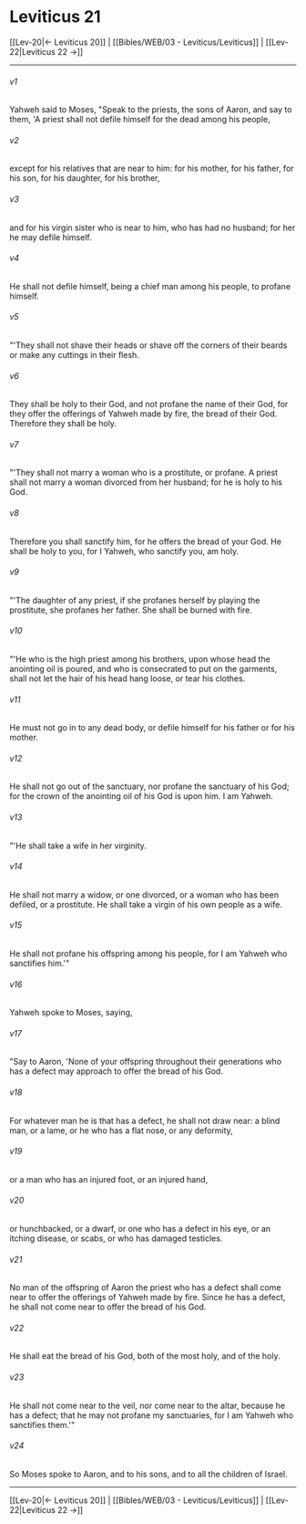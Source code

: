 # Leviticus 21

[[Lev-20|← Leviticus 20]] | [[Bibles/WEB/03 - Leviticus/Leviticus]] | [[Lev-22|Leviticus 22 →]]
***



###### v1 
Yahweh said to Moses, "Speak to the priests, the sons of Aaron, and say to them, 'A priest shall not defile himself for the dead among his people, 

###### v2 
except for his relatives that are near to him: for his mother, for his father, for his son, for his daughter, for his brother, 

###### v3 
and for his virgin sister who is near to him, who has had no husband; for her he may defile himself. 

###### v4 
He shall not defile himself, being a chief man among his people, to profane himself. 

###### v5 
"'They shall not shave their heads or shave off the corners of their beards or make any cuttings in their flesh. 

###### v6 
They shall be holy to their God, and not profane the name of their God, for they offer the offerings of Yahweh made by fire, the bread of their God. Therefore they shall be holy. 

###### v7 
"'They shall not marry a woman who is a prostitute, or profane. A priest shall not marry a woman divorced from her husband; for he is holy to his God. 

###### v8 
Therefore you shall sanctify him, for he offers the bread of your God. He shall be holy to you, for I Yahweh, who sanctify you, am holy. 

###### v9 
"'The daughter of any priest, if she profanes herself by playing the prostitute, she profanes her father. She shall be burned with fire. 

###### v10 
"'He who is the high priest among his brothers, upon whose head the anointing oil is poured, and who is consecrated to put on the garments, shall not let the hair of his head hang loose, or tear his clothes. 

###### v11 
He must not go in to any dead body, or defile himself for his father or for his mother. 

###### v12 
He shall not go out of the sanctuary, nor profane the sanctuary of his God; for the crown of the anointing oil of his God is upon him. I am Yahweh. 

###### v13 
"'He shall take a wife in her virginity. 

###### v14 
He shall not marry a widow, or one divorced, or a woman who has been defiled, or a prostitute. He shall take a virgin of his own people as a wife. 

###### v15 
He shall not profane his offspring among his people, for I am Yahweh who sanctifies him.'" 

###### v16 
Yahweh spoke to Moses, saying, 

###### v17 
"Say to Aaron, 'None of your offspring throughout their generations who has a defect may approach to offer the bread of his God. 

###### v18 
For whatever man he is that has a defect, he shall not draw near: a blind man, or a lame, or he who has a flat nose, or any deformity, 

###### v19 
or a man who has an injured foot, or an injured hand, 

###### v20 
or hunchbacked, or a dwarf, or one who has a defect in his eye, or an itching disease, or scabs, or who has damaged testicles. 

###### v21 
No man of the offspring of Aaron the priest who has a defect shall come near to offer the offerings of Yahweh made by fire. Since he has a defect, he shall not come near to offer the bread of his God. 

###### v22 
He shall eat the bread of his God, both of the most holy, and of the holy. 

###### v23 
He shall not come near to the veil, nor come near to the altar, because he has a defect; that he may not profane my sanctuaries, for I am Yahweh who sanctifies them.'" 

###### v24 
So Moses spoke to Aaron, and to his sons, and to all the children of Israel.

***
[[Lev-20|← Leviticus 20]] | [[Bibles/WEB/03 - Leviticus/Leviticus]] | [[Lev-22|Leviticus 22 →]]
